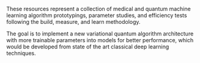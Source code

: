 These resources represent a collection of medical and quantum machine learning algorithm prototypings, parameter studies, and efficiency tests following the build, measure, and learn methodology.

The goal is to implement a new variational quantum algorithm architecture with more trainable parameters into models for better performance, which would be developed from state of the art classical deep learning techniques.
